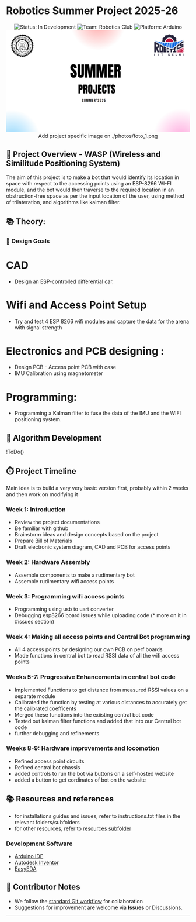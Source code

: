# Robotics Summer Project 2025-26

<div align="center">
  <img src="https://img.shields.io/badge/Status-In%20Development-yellow" alt="Status: In Development">
  <img src="https://img.shields.io/badge/Team-Robotics%20Club-blue" alt="Team: Robotics Club">
  <img src="https://img.shields.io/badge/Platform-Arduino-orange" alt="Platform: Arduino">
  <div align="center">
    <img src="./photos/foto_1.png" width="600" alt="Project Image">
    <br>
    </h1>Add project specific image on ./photos/foto_1.png</h1> 
  </div>
</div>

## 🤖 Project Overview - WASP (Wireless and Similitude Positioning System)

The aim of this project is to make a bot that would identify its location in space with respect to the accessing points using an ESP-8266 WI-FI module, and the bot would then traverse to the required location in an obstruction-free space as per the input location of the user, using method of trilateration, and algorithms like kalman filter.

## 📚 Theory:



### 🎯 Design Goals
# CAD
-  Design an ESP-controlled differential car.

# Wifi and Access Point Setup
-  Try and test 4 ESP 8266 wifi modules and capture the data for the arena with signal strength

# Electronics and PCB designing :
-  Design PCB - Access point PCB with case
-  IMU Calibration using magnetometer

# Programming:
-  Programming a Kalman filter to fuse the data of the IMU and the WIFI positioning system.

## 🧠 Algorithm Development
!ToDo()

## ⏱️ Project Timeline
Main idea is to build a very very basic version first, probably within 2 weeks and then work on modifying it

### Week 1: Introduction
-  Review the project documentations
-  Be familiar with github
-  Brainstorm ideas and design concepts based on the project 
-  Prepare Bill of Materials
-  Draft electronic system diagram, CAD and PCB for access points


### Week 2: Hardware Assembly
-  Assemble components to make a rudimentary bot
-  Assemble rudimentary wifi access points

### Week 3: Programming wifi access points
-  Programming using usb to uart converter
-  Debugging esp8266 board issues while uploading code (* more on it in #issues section)

### Week 4: Making all access points and Central Bot programming
-  All 4 access points by designing our own PCB on perf boards
-  Made functions in central bot to read RSSI data of all the wifi access points

### Weeks 5-7: Progressive Enhancements in central bot code
- Implemented Functions to get distance from measured RSSI values on a separate module
- Calibrated the function by testing at various distances to accurately get the calibrated coefficents 
- Merged these functions into the exiisting central bot code
- Tested out kalman filter functions and added that into our Central bot code
- further debugging and refinements

### Weeks 8-9: Hardware improvements and locomotion
- Refined access point circuits
- Refined central bot chassis
- added controls to run the bot via buttons on a self-hosted website
- added a button to get cordinates of bot on the website

## 📚 Resources and references

- for installations guides and issues, refer to instructions.txt files in the relevant folders/subfolders
- for other resources, refer to [resources subfolder](https://github.com/RoboticsClubIITDelhi/WASP/tree/main/resources)

### Development Software
- [Arduino IDE](https://www.arduino.cc/en/software/)
- [Autodesk Inventor](https://www.autodesk.com/in/products/inventor/overview)
- [EasyEDA](https://easyeda.com/)



## 🤝 Contributor Notes
- We follow the [standard Git workflow](https://www.geeksforgeeks.org/git-workflows-with-open-source-collaboration/) for collaboration
- Suggestions for improvement are welcome via **Issues** or Discussions.

---

